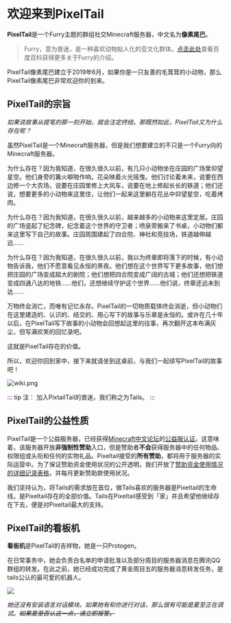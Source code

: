 # 欢迎来到PixelTail
 
**PixelTail**是一个Furry主题的群组社交Minecraft服务器，中文名为**像素尾巴**。

>Furry，意为兽迷，是一种喜欢动物拟人化的亚文化群体。[点击此处](https://baike.baidu.com/item/%E5%85%BD%E4%BA%BA/19780742)查看百度百科获得更多关于Furry的介绍。

PixelTail像素尾巴建立于2019年6月，如果你是一只友善的毛茸茸的小动物，那么PixelTail像素尾巴非常欢迎你的到来。

## PixelTail的宗旨

*如果说故事从提笔的那一刻开始，就会注定终结。那既然如此，PixelTail又为什么存在呢？*

虽然PixelTail是一个Minecraft服务器，但是我们想要建立的不只是一个Furry向的Minecraft服务器。

为什么存在？因为我知道，在很久很久以前，有几只小动物坐在庄园的广场里仰望星空。他们身旁的篝火噼啪作响，花朵映着火光摇曳。他们讨论着未来，说要在西边修一个大农场，说要在庄园里修上大风车，说要在地上修起长长的铁道；他们还说，想要更多的小动物来这里住，让他们一起来这里躺在花丛中仰望星空，吃着烤肉。

为什么存在？因为我知道，在很久很久以前，越来越多的小动物来这里定居。庄园的广场竖起了纪念碑，纪念着这个世界的守卫者；喷泉旁搬来了书桌，小动物们都来这里写下自己的故事。庄园周围建起了四合院、神社和竞技场，铁道越伸越远……

为什么存在？因为我知道，在很久很久以前，我以为终章即将落下的时候，有小动物告诉我，他们不愿意看见永恒的黑夜。他们想在这个世界写下更多故事，他们想把庄园的广场变成超大的剧院；他们想把四合院变成广阔的古城；他们还想把铁道变成四通八达的地铁……他们，还想继续守护这个世界……他们说，终章还远未到达……

万物终会消亡，而唯有记忆永存。PixelTail的一切物质载体终会消逝，但小动物们在这里建造的、认识的、结交的、用心写下的故事与乐章是永恒的。或许在几十年以后，在PixelTail写下故事的小动物会回想起这里的往事，再次翻开这本布满灰尘，但写满欢笑的回忆录吧。

这就是PixelTail存在的价值。

所以，欢迎你回到家中，接下来就请坐到这桌前，与我们一起续写PixelTail的故事吧！

![wiki.png](https://oss.landnet.cloud/beehive%2F4%2F%E8%BF%99%E5%B0%B1%E6%98%AFPixelTail.png)

::: tip 注：
加入PixtailTail的兽迷，我们称之为Tails。
:::

## PixelTail的公益性质

PixelTail是一个公益服务器，已经获得[Minecraft中文论坛](https://www.mcbbs.net/)的[公益服认证](https://www.mcbbs.net/thread-1065935-1-1.html)。这意味着，该服务器开放**非强制性赞助**入口，但是赞助者**不会**获得服务器中的任何物品、权限组或头衔和任何的实物礼品。Pixeltail接受的**所有赞助**，都将用于服务器的实际运营中。为了保证赞助资金使用状况的公开透明，我们开放了[赞助资金使用情况的详细记录表格](https://docs.qq.com/sheet/DSEJacGtnY0VpclBG?tab=BB08J2)，并每月更新赞助款使用状况。

我们坚持认为，将Tails的需求放在首位，做Tails喜欢的服务器是Pixeltail的生命线，是Pixeltail存在的全部价值。Tails在Pixeltail感受到「家」并且希望他继续存在下去，便是对Pixeltail最大的支持。


## PixelTail的看板机

**看板机**是PixelTail的吉祥物，她是一只Protogen。

在日常事务中，她会负责白名单的申请批准以及部分周目的服务器消息在腾讯QQ群组的转发。在此之前，她已经成功完成了黄金周目五的服务器消息转发任务，是tails公认的最可爱的机器人。

![](https://s3.ax1x.com/2021/02/06/yYCXWj.md.png)

*她还没有安装语言对话模块。如果她有和你进行对话，那么很有可能是夏至正在调试。~~如果夏至否认这一点，请立即报警。~~*

<!--
需要更多修订
## Pixeltail的隐私政策
如果您加入Pixeltail，我们将默认为您同意Pixeltail对您的部分信息做如下处理：
- 获取您的IP地址和操作系统信息
- 获取您的服务器聊天板内容并广播至群组
- 获取并在群组广播您在服务器的在线状态
在日常事务中，她会负责白名单的申请批准以及部分周目的服务器消息在腾讯QQ群组的转发。在此之前，她已经成功完成了黄金周目五的服务器消息转发任务，是Pixeltail公认的最可爱的机器人。
除广播内容外，Pixeltail将严格保护你的隐私信息被公开获取。
-->
